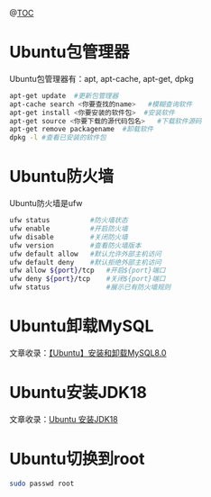 @[TOC](Ubuntu小知识)
# Ubuntu包管理器
Ubuntu包管理器有：apt, apt-cache, apt-get, dpkg
```bash
apt-get update  #更新包管理器
apt-cache search <你要查找的name>   #模糊查询软件
apt-get install <你要安装的软件包>  #安装软件
apt-get source <你要下载的源代码包名>   #下载软件源码
apt-get remove packagename  #卸载软件
dpkg -l #查看已安装的软件包
```
# Ubuntu防火墙
Ubuntu防火墙是ufw
```bash
ufw status			#防火墙状态
ufw enable			#开启防火墙
ufw disable			#关闭防火墙
ufw version			#查看防火墙版本
ufw default allow	#默认允许外部主机访问
ufw default deny	#默认拒绝外部主机访问
ufw allow ${port}/tcp	#开启${port}端口
ufw deny ${port}/tcp	#关闭${port}端口
ufw status 				#展示已有防火墙规则
```
# Ubuntu卸载MySQL
文章收录：[【Ubuntu】安装和卸载MySQL8.0](https://blog.csdn.net/fangkang7/article/details/105363273?ops_request_misc=%257B%2522request%255Fid%2522%253A%2522165412895316782184649075%2522%252C%2522scm%2522%253A%252220140713.130102334..%2522%257D&request_id=165412895316782184649075&biz_id=0&utm_medium=distribute.pc_search_result.none-task-blog-2~all~sobaiduend~default-1-105363273-null-null.142^v11^control,157^v12^new_style2&utm_term=ubuntu%E5%8D%B8%E8%BD%BDmysql8.0&spm=1018.2226.3001.4187)
# Ubuntu安装JDK18
文章收录：[Ubuntu 安装JDK18](https://blog.csdn.net/zynaln/article/details/124369473?ops_request_misc=&request_id=&biz_id=102&utm_term=ubuntu%E5%AE%89%E8%A3%85jdk18&utm_medium=distribute.pc_search_result.none-task-blog-2~all~sobaiduweb~default-0-124369473.142^v11^control,157^v13^new_style1&spm=1018.2226.3001.4187)
# Ubuntu切换到root

```bash
sudo passwd root
```
